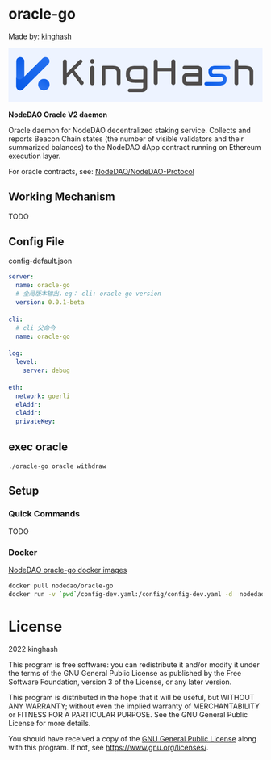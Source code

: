 # oracle-go

Made by:  [kinghash](https://www.kinghash.com/)

![kinghash](./docs/images/kingHashLogo.PNG)

**NodeDAO Oracle V2 daemon**

Oracle daemon for NodeDAO decentralized staking service. Collects and reports Beacon Chain states (the number of visible validators and their summarized balances) to the NodeDAO dApp contract running on Ethereum execution layer.

For oracle contracts, see: [NodeDAO/NodeDAO-Protocol](https://github.com/NodeDAO/NodeDAO-Protocol)

## Working Mechanism
TODO

## Config File

config-default.json

```yaml
server:
  name: oracle-go
  # 全局版本输出，eg： cli: oracle-go version
  version: 0.0.1-beta

cli:
  # cli 父命令
  name: oracle-go

log:
  level:
    server: debug

eth:
  network: goerli
  elAddr:
  clAddr:
  privateKey:
```

## exec oracle
```shell
./oracle-go oracle withdraw
```

## Setup
### Quick Commands
TODO

### Docker

[NodeDAO oracle-go docker images](https://hub.docker.com/r/nodedao/oracle-go)

```sh
docker pull nodedao/oracle-go
docker run -v `pwd`/config-dev.yaml:/config/config-dev.yaml -d  nodedao/oracle-go:latest --config /config/config-dev.yaml
```

# License

2022 kinghash

This program is free software: you can redistribute it and/or modify it under the terms of the GNU General Public License as published by the Free Software Foundation, version 3 of the License, or any later version.

This program is distributed in the hope that it will be useful, but WITHOUT ANY WARRANTY; without even the implied warranty of MERCHANTABILITY or FITNESS FOR A PARTICULAR PURPOSE. See the GNU General Public License for more details.

You should have received a copy of the [GNU General Public License](https://github.com/NodeDAO/oracle-go/blob/main/LICENSE) along with this program. If not, see https://www.gnu.org/licenses/.
